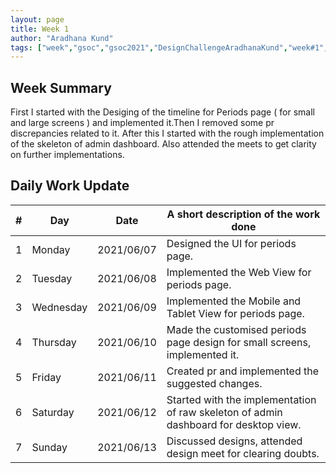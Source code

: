 ```yaml
---
layout: page
title: Week 1
author: "Aradhana Kund"
tags: ["week","gsoc","gsoc2021","DesignChallengeAradhanaKund","week#1","eval#1"]
---
```


## Week Summary

 
First I started with the Desiging of the timeline for Periods page ( for small and large screens ) and implemented it.Then I removed some pr discrepancies related to it. After this I started with the rough implementation of the skeleton of admin dashboard. Also attended the meets to get clarity on further implementations. 

## Daily Work Update

|\#|Day|Date|A short description of the work done|  
|---	|---	|---	|---	|  
|1   	| Monday 	|   2021/06/07	| Designed the UI for periods page. |  
|2   	| Tuesday  	|   2021/06/08	| Implemented the Web View for periods page.	|  
|3   	| Wednesday  	|  2021/06/09 	| Implemented the Mobile and Tablet View for periods page. |  
|4   	| Thursday  	|   2021/06/10	| Made the customised periods page design for small screens, implemented it. |  
|5   	| Friday  	|   2021/06/11	| Created pr and implemented the suggested changes. |  
|6   	| Saturday  	|   2021/06/12	| Started with the implementation of raw skeleton of admin dashboard for desktop view.	|  
|7   	| Sunday  	|   2021/06/13	| Discussed designs, attended design meet for clearing doubts. |  

